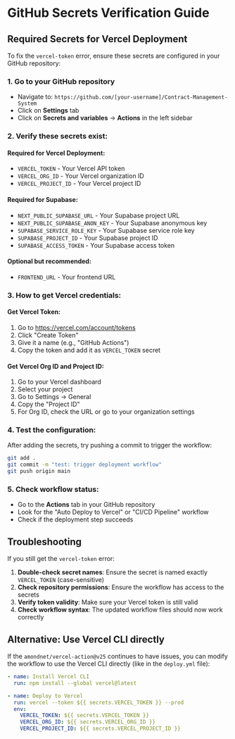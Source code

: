 # GitHub Secrets Verification Guide

## Required Secrets for Vercel Deployment

To fix the `vercel-token` error, ensure these secrets are configured in your GitHub repository:

### 1. Go to your GitHub repository
- Navigate to: `https://github.com/[your-username]/Contract-Management-System`
- Click on **Settings** tab
- Click on **Secrets and variables** → **Actions** in the left sidebar

### 2. Verify these secrets exist:

#### Required for Vercel Deployment:
- `VERCEL_TOKEN` - Your Vercel API token
- `VERCEL_ORG_ID` - Your Vercel organization ID
- `VERCEL_PROJECT_ID` - Your Vercel project ID

#### Required for Supabase:
- `NEXT_PUBLIC_SUPABASE_URL` - Your Supabase project URL
- `NEXT_PUBLIC_SUPABASE_ANON_KEY` - Your Supabase anonymous key
- `SUPABASE_SERVICE_ROLE_KEY` - Your Supabase service role key
- `SUPABASE_PROJECT_ID` - Your Supabase project ID
- `SUPABASE_ACCESS_TOKEN` - Your Supabase access token

#### Optional but recommended:
- `FRONTEND_URL` - Your frontend URL

### 3. How to get Vercel credentials:

#### Get Vercel Token:
1. Go to https://vercel.com/account/tokens
2. Click "Create Token"
3. Give it a name (e.g., "GitHub Actions")
4. Copy the token and add it as `VERCEL_TOKEN` secret

#### Get Vercel Org ID and Project ID:
1. Go to your Vercel dashboard
2. Select your project
3. Go to Settings → General
4. Copy the "Project ID"
5. For Org ID, check the URL or go to your organization settings

### 4. Test the configuration:

After adding the secrets, try pushing a commit to trigger the workflow:

```bash
git add .
git commit -m "test: trigger deployment workflow"
git push origin main
```

### 5. Check workflow status:

- Go to the **Actions** tab in your GitHub repository
- Look for the "Auto Deploy to Vercel" or "CI/CD Pipeline" workflow
- Check if the deployment step succeeds

## Troubleshooting

If you still get the `vercel-token` error:

1. **Double-check secret names**: Ensure the secret is named exactly `VERCEL_TOKEN` (case-sensitive)
2. **Check repository permissions**: Ensure the workflow has access to the secrets
3. **Verify token validity**: Make sure your Vercel token is still valid
4. **Check workflow syntax**: The updated workflow files should now work correctly

## Alternative: Use Vercel CLI directly

If the `amondnet/vercel-action@v25` continues to have issues, you can modify the workflow to use the Vercel CLI directly (like in the `deploy.yml` file):

```yaml
- name: Install Vercel CLI
  run: npm install --global vercel@latest

- name: Deploy to Vercel
  run: vercel --token ${{ secrets.VERCEL_TOKEN }} --prod
  env:
    VERCEL_TOKEN: ${{ secrets.VERCEL_TOKEN }}
    VERCEL_ORG_ID: ${{ secrets.VERCEL_ORG_ID }}
    VERCEL_PROJECT_ID: ${{ secrets.VERCEL_PROJECT_ID }}
``` 